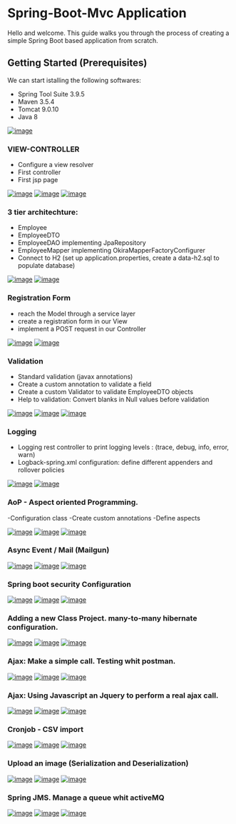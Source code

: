 # Spring-Boot-Mvc Application

Hello and welcome.
This guide walks you through the process of creating a simple Spring Boot based application from scratch. 

## Getting Started (Prerequisites)

We can start istalling the following softwares:

- Spring Tool Suite 3.9.5
- Maven 3.5.4
- Tomcat 9.0.10
- Java 8 

[![image](https://image.ibb.co/myHVVf/sett.png)](installation.md)

### VIEW-CONTROLLER

- Configure a view resolver
- First controller
- First jsp page

[![image](https://image.ibb.co/c2Bxg9/springgood.png)](https://www.baeldung.com/spring-mvc-view-resolver-tutorial)
[![image](https://image.ibb.co/cKBtKU/wiki.png)](https://en.wikipedia.org/wiki/Model%E2%80%93view%E2%80%93controller)
[![image](https://image.ibb.co/kbE3op/solution_2480514_1280.png)](viewresolver.md)

### 3 tier architechture:

- Employee
- EmployeeDTO
- EmployeeDAO implementing JpaRepository
- EmployeeMapper implementing OkiraMapperFactoryConfigurer
- Connect to H2 (set up application.properties, create a data-h2.sql to populate database)

[![image](https://image.ibb.co/cKBtKU/wiki.png)](https://en.wikipedia.org/wiki/Multitier_architecture#Three-tier_architecture)
[![image](https://image.ibb.co/kbE3op/solution_2480514_1280.png)](3layers.md)

### Registration Form

- reach the Model through a service layer
- create a registration form in our View
- implement a POST request in our Controller

[![image](https://image.ibb.co/c2Bxg9/springgood.png)](https://www.baeldung.com/spring-mvc-form-tutorial)
[![image](https://image.ibb.co/kbE3op/solution_2480514_1280.png)](registration.md)

### Validation

- Standard validation (javax annotations)
- Create a custom annotation to validate a field
- Create a custom Validator to validate EmployeeDTO objects
- Help to validation: Convert blanks in Null values before validation

[![image](https://image.ibb.co/c2Bxg9/springgood.png)](https://www.baeldung.com/javax-validation)
[![image](https://image.ibb.co/cKBtKU/wiki.png)](https://en.wikipedia.org/wiki/Data_validation)
[![image](https://image.ibb.co/kbE3op/solution_2480514_1280.png)](validation.md)

### Logging

- Logging rest controller to print logging levels : (trace, debug, info, error, warn)
- Logback-spring.xml configuration: define different appenders and rollover policies

[![image](https://image.ibb.co/c2Bxg9/springgood.png)](https://www.mkyong.com/logging/logback-xml-example/)
[![image](https://image.ibb.co/kbE3op/solution_2480514_1280.png)](logging.md)

### AoP - Aspect oriented Programming.

-Configuration class
-Create custom annotations
-Define aspects

[![image](https://image.ibb.co/c2Bxg9/springgood.png)]()
[![image](https://image.ibb.co/cKBtKU/wiki.png)]()
[![image](https://image.ibb.co/kbE3op/solution_2480514_1280.png)](aop.md)

### Async Event / Mail (Mailgun)

[![image](https://image.ibb.co/c2Bxg9/springgood.png)]()
[![image](https://image.ibb.co/cKBtKU/wiki.png)]()
[![image](https://image.ibb.co/kbE3op/solution_2480514_1280.png)](async.md)

### Spring boot security Configuration

[![image](https://image.ibb.co/c2Bxg9/springgood.png)]()
[![image](https://image.ibb.co/cKBtKU/wiki.png)]()
[![image](https://image.ibb.co/kbE3op/solution_2480514_1280.png)](security.md)

### Adding a new Class Project. many-to-many hibernate configuration.

[![image](https://image.ibb.co/c2Bxg9/springgood.png)]()
[![image](https://image.ibb.co/cKBtKU/wiki.png)]()
[![image](https://image.ibb.co/kbE3op/solution_2480514_1280.png)](m2m.md)

### Ajax: Make a simple call. Testing whit postman.

[![image](https://image.ibb.co/c2Bxg9/springgood.png)]()
[![image](https://image.ibb.co/cKBtKU/wiki.png)]()
[![image](https://image.ibb.co/kbE3op/solution_2480514_1280.png)](postman.md)

### Ajax: Using Javascript an Jquery to perform a real ajax call.

[![image](https://image.ibb.co/c2Bxg9/springgood.png)]()
[![image](https://image.ibb.co/cKBtKU/wiki.png)]()
[![image](https://image.ibb.co/kbE3op/solution_2480514_1280.png)](js.md)

### Cronjob - CSV import

[![image](https://image.ibb.co/c2Bxg9/springgood.png)]()
[![image](https://image.ibb.co/cKBtKU/wiki.png)]()
[![image](https://image.ibb.co/kbE3op/solution_2480514_1280.png)](cronjob.md)

### Upload an image (Serialization and Deserialization)

[![image](https://image.ibb.co/c2Bxg9/springgood.png)]()
[![image](https://image.ibb.co/cKBtKU/wiki.png)]()
[![image](https://image.ibb.co/kbE3op/solution_2480514_1280.png)](upload.md) 

### Spring JMS. Manage a queue whit activeMQ

[![image](https://image.ibb.co/c2Bxg9/springgood.png)]()
[![image](https://image.ibb.co/cKBtKU/wiki.png)]()
[![image](https://image.ibb.co/kbE3op/solution_2480514_1280.png)](jms.md)


